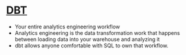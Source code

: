 # [DBT](https://www.getdbt.com/) 

* Your entire analytics engineering workflow
* Analytics engineering is the data transformation work that happens between loading data into your warehouse and analyzing it
* dbt allows anyone comfortable with SQL to own that workflow.
